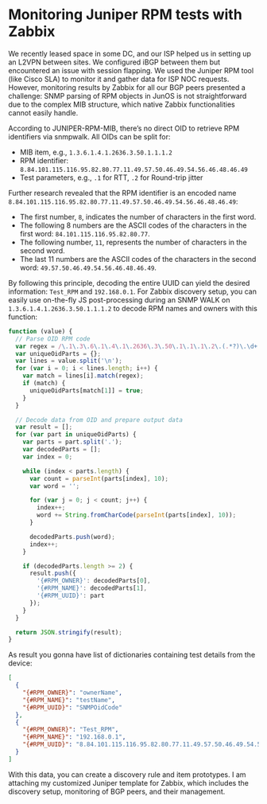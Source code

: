 # Monitoring Juniper RPM tests with Zabbix
We recently leased space in some DC, and our ISP helped us in setting up an L2VPN between sites. We configured iBGP between them but encountered an issue with session flapping. We used the Juniper RPM tool (like Cisco SLA) to monitor it and gather data for ISP NOC requests. However, monitoring results by Zabbix for all our BGP peers presented a challenge: SNMP parsing of RPM objects in JunOS is not straightforward due to the complex MIB structure, which native Zabbix functionalities cannot easily handle. 

According to JUNIPER-RPM-MIB, there’s no direct OID to retrieve RPM identifiers via snmpwalk. All OIDs can be split for:
- MIB item, e.g., `1.3.6.1.4.1.2636.3.50.1.1.1.2`
- RPM identifier: `8.84.101.115.116.95.82.80.77.11.49.57.50.46.49.54.56.46.48.46.49`
- Test parameters, e.g., `.1` for RTT, `.2` for Round-trip jitter

Further research revealed that the RPM identifier is an encoded name `8.84.101.115.116.95.82.80.77.11.49.57.50.46.49.54.56.46.48.46.49`:
- The first number, `8`, indicates the number of characters in the first word.
- The following 8 numbers are the ASCII codes of the characters in the first word: `84.101.115.116.95.82.80.77`.
- The following number, `11`, represents the number of characters in the second word.
- The last 11 numbers are the ASCII codes of the characters in the second word: `49.57.50.46.49.54.56.46.48.46.49`.

By following this principle, decoding the entire UUID can yield the desired information: `Test_RPM` and `192.168.0.1`. For Zabbix discovery setup, you can easily use on-the-fly JS post-processing during an SNMP WALK on `1.3.6.1.4.1.2636.3.50.1.1.1.2` to decode RPM names and owners with this function: 

```js
function (value) {
  // Parse OID RPM code
  var regex = /\.1\.3\.6\.1\.4\.1\.2636\.3\.50\.1\.1\.1\.2\.(.*?)\.\d+ = /;
  var uniqueOidParts = {};
  var lines = value.split('\n');
  for (var i = 0; i < lines.length; i++) {
    var match = lines[i].match(regex);
    if (match) {
      uniqueOidParts[match[1]] = true;
    }
  }

  // Decode data from OID and prepare output data
  var result = [];
  for (var part in uniqueOidParts) {
    var parts = part.split('.');
    var decodedParts = [];
    var index = 0;

    while (index < parts.length) {
      var count = parseInt(parts[index], 10);
      var word = ''; 

      for (var j = 0; j < count; j++) {
        index++;
        word += String.fromCharCode(parseInt(parts[index], 10));
      }

      decodedParts.push(word);
      index++;
    }

    if (decodedParts.length >= 2) {
      result.push({
        '{#RPM_OWNER}': decodedParts[0],
        '{#RPM_NAME}': decodedParts[1],
        '{#RPM_UUID}': part
      });
    }
  }

  return JSON.stringify(result);
}
```

As result you gonna have list of dictionaries containing test details from the device:

```json
[
  {
    "{#RPM_OWNER}": "ownerName",
    "{#RPM_NAME}": "testName",
    "{#RPM_UUID}": "SNMPOidCode"
  },
  {
    "{#RPM_OWNER}": "Test_RPM",
    "{#RPM_NAME}": "192.168.0.1",
    "{#RPM_UUID}": "8.84.101.115.116.95.82.80.77.11.49.57.50.46.49.54.56.46.48.46.49"
  }
]
```

With this data, you can create a discovery rule and item prototypes. I am attaching my customized Juniper template for Zabbix, which includes the discovery setup, monitoring of BGP peers, and their management.
